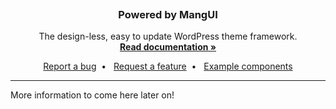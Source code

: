 <p align="center"><a href="https://ui.mangopear.co.uk/"><img src="https://mangopear.co.uk/ui/mangui-logo.jpg" alt=""></a></p>

<h3 align="center">Powered by MangUI</h3>

<p align="center">The design-less, easy to update WordPress theme framework. <br><a href="https://ui.mangopear.co.uk/docs/"><strong>Read documentation &raquo;</strong></a></p>

<p align="center">
<a href="https://github.com/MangopearUK/mangui-framework/issues/new">Report a bug</a>&nbsp;&nbsp;&bull;&nbsp;&nbsp;
<a href="https://github.com/MangopearUK/mangui-framework/issues/new?label=Enhancement">Request a feature</a>&nbsp;&nbsp;&bull;&nbsp;&nbsp;
<a href="https://ui.mangopear.co.uk/examples/">Example components</a>
</p>

-----

More information to come here later on!